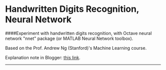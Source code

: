 # Handwritten Digits Recognition, Neural Network    
####Experiment with handwritten digits recognition, with Octave neural network "nnet" package (or MATLAB Neural Network toolbox).    

Based on the Prof. Andrew Ng (Stanford)'s Machine Learning course.    

Explanation note in Blogger: [this link](http://blog.wijono.org/2015/02/handwritten-digits-recognition.html).      

--------------------------------------    

